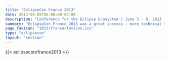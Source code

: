 ```yaml
---
title: "EclipseCon France 2013"
date: 2013-06-05T08:00:00-04:00
description: "Conference for the Eclipse Ecosystem | June 5 - 6, 2013 | Toulouse, France"
summary: "EclipseCon France 2013 was a great success - more technical sessions, more open source projects, more BOFs, more parties, and just plain more."
page_favicon: "2013/france/favicon.ico"
type: "eclipsecon"
layout: "section"
---
```


{{< eclipsecon/france2013 >}}